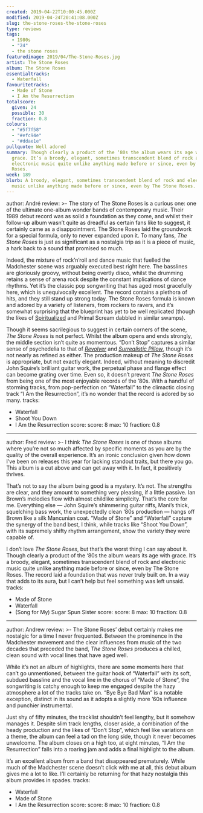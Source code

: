 ```yaml
---
created: 2019-04-22T10:00:45.000Z
modified: 2019-04-24T20:41:08.000Z
slug: the-stone-roses-the-stone-roses
type: reviews
tags:
  - 1980s
  - "24"
  - the stone roses
featuredimage: 2019/04/The-Stone-Roses.jpg
artist: The Stone Roses
album: The Stone Roses
essentialtracks:
  - Waterfall
favouritetracks:
  - Made of Stone
  - I Am the Resurrection
totalscore:
  given: 24
  possible: 30
  fraction: 0.8
colours:
  - "#5f7f58"
  - "#efc94e"
  - "#ddae1e"
pullquote: Well adored
summary: Though clearly a product of the ‘80s the album wears its age with
  grace. It’s a broody, elegant, sometimes transcendent blend of rock and
  electronic music quite unlike anything made before or since, even by The Stone
  Roses.
week: 189
blurb: A broody, elegant, sometimes transcendent blend of rock and electronic
  music unlike anything made before or since, even by The Stone Roses.
---
```

author: André
review: >-
  The story of The Stone Roses is a curious one: one of the ultimate one-album
  wonder bands of contemporary music. Their 1989 debut record was as solid a
  foundation as they come, and whilst their follow-up album wasn’t quite as
  dreadful as certain fans like to suggest, it certainly came as a
  disappointment. The Stone Roses laid the groundwork for a special formula,
  only to never expanded upon it. To many fans, *The Stone Roses* is just as
  significant as a nostalgia trip as it is a piece of music, a hark back to a
  sound that promised so much.

  Indeed, the mixture of rock’n’roll and dance music that fuelled the Madchester scene was arguably executed best right here. The basslines are gloriously groovy, without being overtly disco, whilst the drumming retains a sense of arena rock despite the constant implications of dance rhythms. Yet it’s the classic pop songwriting that has aged most gracefully here, which is unequivocally excellent. The record contains a plethora of hits, and they still stand up strong today. The Stone Roses formula is known and adored by a variety of listeners, from rockers to ravers, and it’s somewhat surprising that the blueprint has yet to be well replicated (though the likes of [Spiritualized](<reviews/spiritualized-ladies-and-gentleman-we-are-floating-in-space/>) and Primal Scream dabbled in similar swamps).

  Though it seems sacrilegious to suggest in certain corners of the scene, *The Stone Roses* is not perfect. Whilst the album opens and ends strongly, the middle section isn’t quite as momentous. “Don’t Stop” captures a similar sense of psychedelia to that of [*Revolver*](<reviews/the-beatles-revolver/>) and [*Surrealistic Pillow*](<reviews/jefferson-airplane-surrealistic-pillow/>), though it’s not nearly as refined as either. The production makeup of *The Stone Roses* is appropriate, but not exactly elegant. Indeed, without meaning to discredit John Squire’s brilliant guitar work, the perpetual phase and flange effect can become grating over time. Even so, it doesn’t prevent *The Stone Roses* from being one of the most enjoyable records of the ’80s. With a handful of storming tracks, from pop-perfection on “Waterfall” to the climactic closing track “I Am the Resurrection”, it’s no wonder that the record is adored by so many.
tracks:
  - Waterfall
  - ­­Shoot You Down
  - ­­I Am the Resurrection
score:
  score: 8
  max: 10
  fraction: 0.8
---
author: Fred
review: >-
  I think *The Stone Roses* is one of those albums where you’re not so much
  affected by specific moments as you are by the quality of the overall
  experience. It’s an ironic conclusion given how down I’ve been on releases
  this year for lacking standout traits, but there you go. This album is a cut
  above and can get away with it. In fact, it positively thrives.

  That’s not to say the album being good is a mystery. It’s not. The strengths are clear, and they amount to something very pleasing, if a little passive. Ian Brown’s melodies flow with almost childlike simplicity. That’s the core for me. Everything else — John Squire’s shimmering guitar riffs, Mani’s thick, squelching bass work, the unexpectedly clean ‘80s production — hangs off Brown like a silk Mancunian coat. “Made of Stone” and “Waterfall” capture the synergy of the band best, I think, while tracks like “Shoot You Down”, with its supremely shifty rhythm arrangement, show the variety they were capable of.

  I don’t love *The Stone Roses*, but that’s the worst thing I can say about it. Though clearly a product of the ‘80s the album wears its age with grace. It’s a broody, elegant, sometimes transcendent blend of rock and electronic music quite unlike anything made before or since, even by The Stone Roses. The record laid a foundation that was never truly built on. In a way that adds to its aura, but I can’t help but feel something was left unsaid.
tracks:
  - Made of Stone
  - ­­Waterfall
  - ­­(Song for My) Sugar Spun Sister
score:
  score: 8
  max: 10
  fraction: 0.8
---
author: Andrew
review: >-
  The Stone Roses’ debut certainly makes me nostalgic for a time I never
  frequented. Between the prominence in the Madchester movement and the clear
  influences from music of the two decades that preceded the band, *The Stone
  Roses* produces a chilled, clean sound with vocal lines that have aged well.

  While it’s not an album of highlights, there are some moments here that can’t go unmentioned, between the guitar hook of “Waterfall” with its soft, subdued bassline and the vocal line in the chorus of “Made of Stone”, the songwriting is catchy enough to keep me engaged despite the hazy atmosphere a lot of the tracks take on. “Bye Bye Bad Man” is a notable exception, distinct in its sound as it adopts a slightly more ’60s influence and punchier instrumental.

  Just shy of fifty minutes, the tracklist shouldn’t feel lengthy, but it somehow manages it. Despite slim track lengths, closer aside, a combination of the heady production and the likes of “Don’t Stop”, which feel like variations on a theme, the album can feel a tad on the long side, though it never becomes unwelcome. The album closes on a high too, at eight minutes, “I Am the Resurrection” falls into a roaring jam and adds a final highlight to the album.

  It’s an excellent album from a band that disappeared prematurely. While much of the Madchester scene doesn’t click with me at all, this debut album gives me a lot to like. I’ll certainly be returning for that hazy nostalgia this album provides in spades.
tracks:
  - Waterfall
  - ­­Made of Stone
  - ­­I Am the Resurrection
score:
  score: 8
  max: 10
  fraction: 0.8
